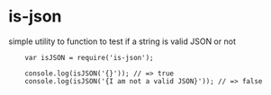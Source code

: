 # is-json
simple utility to function to test if a string is valid JSON or not

        var isJSON = require('is-json');
        
        console.log(isJSON('{}')); // => true
        console.log(isJSON('{I am not a valid JSON}')); // => false

